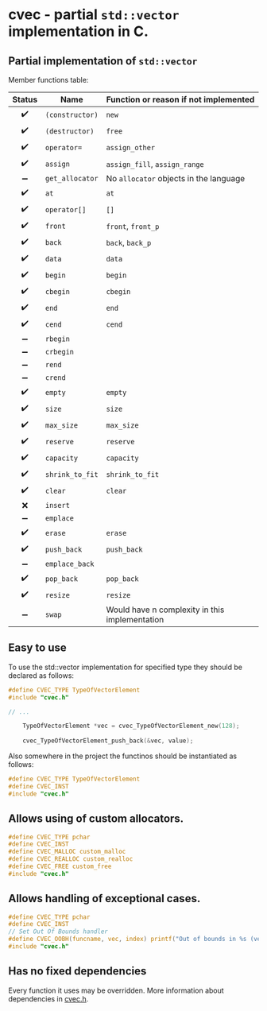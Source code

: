 # cvec - partial `std::vector` implementation in C.
## Partial implementation of `std::vector`

Member functions table:

| Status | Name | Function or reason if not implemented |
| :---: | --- | --- |
| :heavy_check_mark: | `(constructor)` | `new` |
| :heavy_check_mark: | `(destructor)` | `free` |
| :heavy_check_mark: | `operator=` | `assign_other` |
| :heavy_check_mark: | `assign` | `assign_fill`, `assign_range` |
| :heavy_minus_sign: | `get_allocator` | No `allocator` objects in the language |
| :heavy_check_mark: | `at` | `at` |
| :heavy_check_mark: | `operator[]` | `[]` |
| :heavy_check_mark: | `front` | `front`, `front_p` |
| :heavy_check_mark: | `back` | `back`, `back_p` |
| :heavy_check_mark: | `data` | `data` |
| :heavy_check_mark: | `begin` | `begin` |
| :heavy_check_mark: | `cbegin` | `cbegin` |
| :heavy_check_mark: | `end` | `end` |
| :heavy_check_mark: | `cend` | `cend` |
| :heavy_minus_sign: | `rbegin` |  |
| :heavy_minus_sign: | `crbegin` |  |
| :heavy_minus_sign: | `rend` |  |
| :heavy_minus_sign: | `crend` |  |
| :heavy_check_mark: | `empty` | `empty` |
| :heavy_check_mark: | `size` | `size` |
| :heavy_check_mark: | `max_size` | `max_size` |
| :heavy_check_mark: | `reserve` | `reserve` |
| :heavy_check_mark: | `capacity` | `capacity` |
| :heavy_check_mark: | `shrink_to_fit` | `shrink_to_fit` |
| :heavy_check_mark: | `clear` | `clear` |
| :x: | `insert` |  |
| :heavy_minus_sign: | `emplace` |  |
| :heavy_check_mark: | `erase` | `erase` |
| :heavy_check_mark: | `push_back` | `push_back` |
| :heavy_minus_sign: | `emplace_back` |  |
| :heavy_check_mark: | `pop_back` | `pop_back` |
| :heavy_check_mark: | `resize` | `resize` |
| :heavy_minus_sign: | `swap` | Would have n complexity in this implementation |

## Easy to use

To use the std::vector implementation for specified type they should be declared as follows:

```C
#define CVEC_TYPE TypeOfVectorElement
#include "cvec.h"

// ...

    TypeOfVectorElement *vec = cvec_TypeOfVectorElement_new(128);
    
    cvec_TypeOfVectorElement_push_back(&vec, value);
```

Also somewhere in the project the functinos should be instantiated as follows:

```C
#define CVEC_TYPE TypeOfVectorElement
#define CVEC_INST
#include "cvec.h"
```

## Allows using of custom allocators.

```C
#define CVEC_TYPE pchar
#define CVEC_INST
#define CVEC_MALLOC custom_malloc
#define CVEC_REALLOC custom_realloc
#define CVEC_FREE custom_free
#include "cvec.h"
```

## Allows handling of exceptional cases.

```C
#define CVEC_TYPE pchar
#define CVEC_INST
// Set Out Of Bounds handler
#define CVEC_OOBH(funcname, vec, index) printf("Out of bounds in %s (vec = %p, i = %d)", funcname, vec, index); abort();
#include "cvec.h"
```

## Has no fixed dependencies

Every function it uses may be overridden. More information about dependencies in [cvec.h](cvec.h).

